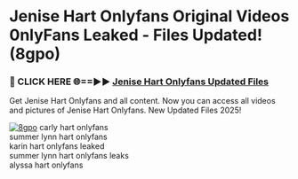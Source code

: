 # Jenise Hart Onlyfans Original Videos 0nlyFans Leaked - Files Updated! (8gpo)

<h3>🔴 CLICK HERE 🌐==►► <a href="https://tinyurl.com/4seja8ks" rel="nofollow">Jenise Hart Onlyfans Updated Files</a></h3>

Get Jenise Hart Onlyfans and all content. Now you can access all videos and pictures of Jenise Hart Onlyfans. New Updated Files 2025!

[![8gpo](https://i.imgur.com/EWjZXRe.gif)](https://tinyurl.com/4seja8ks)
carly hart onlyfans<br>
summer lynn hart onlyfans<br>
karin hart onlyfans leaked<br>
summer lynn hart onlyfans leaks<br>
alyssa hart onlyfans